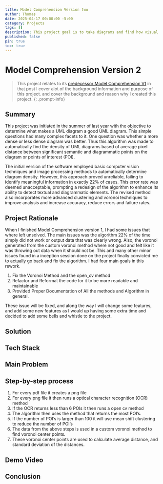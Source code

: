 ```yaml
---
title: Model Comprehension Version two
author: Thomas
date: 2025-04-17 00:00:00 -5:00
category: Projects
tags: []
description: This project goal is to take diagrams and find how visual dense the diagram is, using computer vision techniques like OCR and open_cv methods.
published: false
pin: true
toc: true
---
```


# Model Comprehension Version 2

> This project relates to its [predecessor Model Comprehension V1](https://tomicgun.github.io/posts/MCV1/) in that post I cover alot of the background information and purpose of this project.
> and cover the background and reason why I created this project.
 {: .prompt-info}
>

## Summary
This project was initiated in the summer of last year with the objective to determine what makes a UML diagram a good UML diagram. 
This simple questions had many complex facets to it. One question was whether a more dense or less dense diagram was better. 
Thus this algorithm was made to automatically find the density of UML diagrams based of average pixel distance between significant semantic 
and diagrammatic points on the diagram or points of interest (POI). 

The initial version of the software employed basic computer vision techniques 
and image processing methods to automatically determine diagram density. However, this approach proved unreliable, failing to identify meaningful information in exactly 22% of cases. 
This error rate was deemed unacceptable, prompting a redesign of the algorithm to enhance its ability to detect textual and diagrammatic elements. 
The revised method also incorporates more advanced clustering and voronoi techniques to improve analysis and increase accuracy, reduce errors and failure rates.


## Project Rationale
When I finished Model Comprehension version 1, I had some issues that where left unsolved. 
The main issues was the algorithm 22% of the time simply did not work or output data that was
clearly wrong. Also, the voronoi generated from the custom voronoi method where not good and felt like
it was throwing out data when it should not be. This and many other minor issues found in a inception 
session done on the project finally convicted me to actually go back and fix the algorithm.
I had four main goals in this rework.

1. Fix the Voronoi Method and the open_cv method
2. Refactor and Reformat the code for it to be more readable and maintainable
3. Provided Proper Documentation of All the methods and Algorithm in general.

These issue will be fixed, and along the way I will change some features, and add some new features
as I would up having some extra time and decided to add some bells and whistle to the project.

## Solution

## Tech Stack

## Main Problem

## Step-by-step process
1. For every pdf file it creates a png file
2. For every png file it then runs a optical character recognition (OCR)  method
3. If the OCR returns less than 6 POIs it then runs a open cv method
4. The algorithm then uses the method that returns the most POI’s.
5. If the number of POI’s is larger than 100 it will use mean shift clustering to reduce the number of POI’s
6. The data from the above steps is used in a custom voronoi method to find voronoi center points. 
7. These voronoi center points are used to calculate average distance, and standard deviation of the distances.

## Demo Video

## Conclusion 






